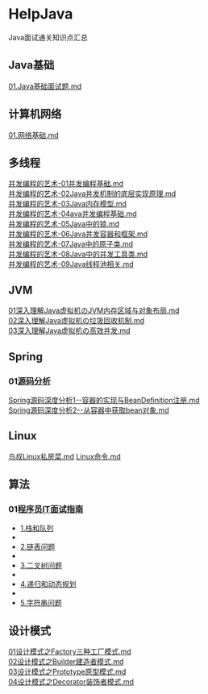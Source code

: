 # HelpJava
Java面试通关知识点汇总

## Java基础
 [01.Java基础面试题.md](01.Java基础/01.Java基础面试题.md)   


## 计算机网络
 [01.网络基础.md](02.计算机网络/01.网络基础.md)   


## 多线程
[并发编程的艺术-01并发编程基础.md](03.多线程/并发编程的艺术-01并发编程基础.md)    
[并发编程的艺术-02Java并发机制的底层实现原理.md](03.多线程/并发编程的艺术-02Java并发机制的底层实现原理.md)   
[并发编程的艺术-03Java内存模型.md](03.多线程/并发编程的艺术-03Java内存模型.md)   
[并发编程的艺术-04ava并发编程基础.md](03.多线程/并发编程的艺术-04ava并发编程基础.md)   
[并发编程的艺术-05Java中的锁.md](03.多线程/并发编程的艺术-05Java中的锁.md)   
[并发编程的艺术-06Java并发容器和框架.md](03.多线程/并发编程的艺术-06Java并发容器和框架.md)   
[并发编程的艺术-07Java中的原子类.md](03.多线程/并发编程的艺术-07Java中的原子类.md)   
[并发编程的艺术-08Java中的并发工具类.md](03.多线程/并发编程的艺术-08Java中的并发工具类.md)   
[并发编程的艺术-09Java线程池相关.md](03.多线程/并发编程的艺术-09Java线程池相关.md)     



## JVM 
 [01深入理解Java虚拟机のJVM内存区域与对象布局.md](04.JVM/01深入理解Java虚拟机のJVM内存区域与对象布局.md)   
 [02深入理解Java虚拟机の垃圾回收机制.md](04.JVM/02深入理解Java虚拟机の垃圾回收机制.md)    
 [03深入理解Java虚拟机の高效并发.md](04.JVM/03深入理解Java虚拟机の高效并发.md)   

## Spring
### 01[源码分析](05.Spring\源码分析) 

 [Spring源码深度分析1--容器的实现与BeanDefinition注册.md](05.Spring/源码分析/Spring源码深度分析1--容器的实现与BeanDefinition注册.md)    
 [Spring源码深度分析2--从容器中获取bean对象.md](05.Spring/源码分析/Spring源码深度分析2--从容器中获取bean对象.md)   

## Linux
 [鸟叔Linux私房菜.md](Linux/鸟叔Linux私房菜.md) 
 [Linux命令.md](Linux/Linux命令.md) 

## 算法
###  01[程序员IT面试指南](算法\程序员IT面试指南) 

-  [1.栈和队列](算法/程序员IT面试指南/1.栈和队列) 
  - 
-  [2.链表问题](算法/程序员IT面试指南/2.链表问题) 
  - 
-  [3.二叉树问题](算法/程序员IT面试指南/3.二叉树问题) 
  - 
-  [4.递归和动态规划](算法/程序员IT面试指南/4.递归和动态规划) 
  - 
-  [5.字符串问题](算法/程序员IT面试指南/5.字符串问题) 

## 设计模式
 [01设计模式之Factory三种工厂模式.md](设计模式/01设计模式之Factory三种工厂模式.md)   
 [02设计模式之Builder建造者模式.md](设计模式/02设计模式之Builder建造者模式.md)   
 [03设计模式之Prototype原型模式.md](设计模式/03设计模式之Prototype原型模式.md)   
 [04设计模式之Decorator装饰者模式.md](设计模式/04设计模式之Decorator装饰者模式.md)   